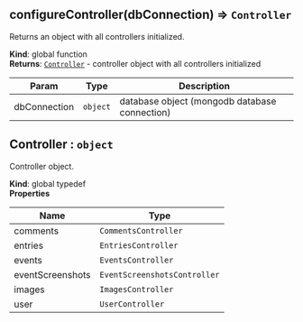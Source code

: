 <a id="configurecontroller"></a>

## configureController(dbConnection) ⇒ <code>Controller</code>
Returns an object with all controllers initialized.

**Kind**: global function  
**Returns**: [<code>Controller</code>](#controller) - controller object with all controllers initialized  

| Param | Type | Description |
| --- | --- | --- |
| dbConnection | <code>object</code> | database object (mongodb database connection) |

<a id="controller"></a>

## Controller : <code>object</code>
Controller object.

**Kind**: global typedef  
**Properties**

| Name | Type |
| --- | --- |
| comments | <code>CommentsController</code> | 
| entries | <code>EntriesController</code> | 
| events | <code>EventsController</code> | 
| eventScreenshots | <code>EventScreenshotsController</code> | 
| images | <code>ImagesController</code> | 
| user | <code>UserController</code> | 

